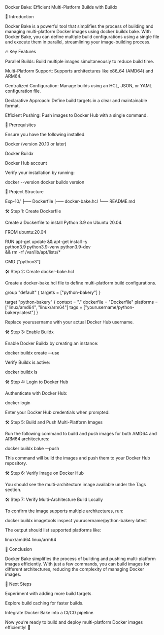 Docker Bake: Efficient Multi-Platform Builds with Buildx

🚀 Introduction

Docker Bake is a powerful tool that simplifies the process of building and managing multi-platform Docker images using docker buildx bake. With Docker Bake, you can define multiple build configurations using a single file and execute them in parallel, streamlining your image-building process.

🔥 Key Features

Parallel Builds: Build multiple images simultaneously to reduce build time.

Multi-Platform Support: Supports architectures like x86_64 (AMD64) and ARM64.

Centralized Configuration: Manage builds using an HCL, JSON, or YAML configuration file.

Declarative Approach: Define build targets in a clear and maintainable format.

Efficient Pushing: Push images to Docker Hub with a single command.

📌 Prerequisites

Ensure you have the following installed:

Docker (version 20.10 or later)

Docker Buildx

Docker Hub account

Verify your installation by running:

docker --version
docker buildx version

📁 Project Structure

Exp-10/
├── Dockerfile
├── docker-bake.hcl
└── README.md

🛠 Step 1: Create Dockerfile

Create a Dockerfile to install Python 3.9 on Ubuntu 20.04.

FROM ubuntu:20.04

RUN apt-get update && apt-get install -y \
    python3.9 python3.9-venv python3.9-dev \
    && rm -rf /var/lib/apt/lists/*

CMD ["python3"]


🛠 Step 2: Create docker-bake.hcl

Create a docker-bake.hcl file to define multi-platform build configurations.

group "default" {
    targets = ["python-bakery"]
}

target "python-bakery" {
    context    = "."
    dockerfile = "Dockerfile"
    platforms  = ["linux/amd64", "linux/arm64"]
    tags       = ["yourusername/python-bakery:latest"]
}

Replace yourusername with your actual Docker Hub username.



🛠 Step 3: Enable Buildx

Enable Docker Buildx by creating an instance:

docker buildx create --use

Verify Buildx is active:

docker buildx ls


🛠 Step 4: Login to Docker Hub

Authenticate with Docker Hub:

docker login

Enter your Docker Hub credentials when prompted.


🛠 Step 5: Build and Push Multi-Platform Images

Run the following command to build and push images for both AMD64 and ARM64 architectures:

docker buildx bake --push

This command will build the images and push them to your Docker Hub repository.

🛠 Step 6: Verify Image on Docker Hub


You should see the multi-architecture image available under the Tags section.

🛠 Step 7: Verify Multi-Architecture Build Locally

To confirm the image supports multiple architectures, run:

docker buildx imagetools inspect yourusername/python-bakery:latest

The output should list supported platforms like:

linux/amd64
linux/arm64


🎯 Conclusion

Docker Bake simplifies the process of building and pushing multi-platform images efficiently. With just a few commands, you can build images for different architectures, reducing the complexity of managing Docker images.

🚀 Next Steps

Experiment with adding more build targets.

Explore build caching for faster builds.

Integrate Docker Bake into a CI/CD pipeline.

Now you’re ready to build and deploy multi-platform Docker images efficiently! 🚀
